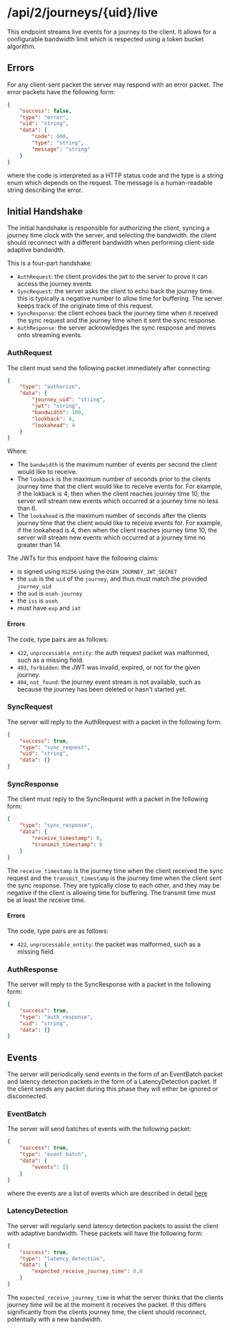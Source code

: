 # /api/2/journeys/{uid}/live

This endpoint streams live events for a journey to the client. It allows
for a configurable bandwidth limit which is respected using a token bucket
algorithm.

## Errors

For any client-sent packet the server may respond with an error packet. The
error packets have the following form:

```json
{
    "success": false,
    "type": "error",
    "uid": "string",
    "data": {
        "code": 400,
        "type": "string",
        "message": "string"
    }
}
```

where the code is interpreted as a HTTP status code and the type is a string
enum which depends on the request. The message is a human-readable string
describing the error.

## Initial Handshake

The initial handshake is responsible for authorizing the client, syncing
a journey time clock with the server, and selecting the bandwidth. the client
should reconnect with a different bandwidth when performing client-side
adaptive bandwidth.

This is a four-part handshake:

-   `AuthRequest`: the client provides the jwt to the server to prove it can
    access the journey events
-   `SyncRequest`: the server asks the client to echo back the journey time.
    this is typically a negative number to allow time for buffering. The
    server keeps track of the originate time of this request.
-   `SyncResponse`: the client echoes back the journey time when it received
    the sync request and the journey time when it sent the sync response.
-   `AuthResponse`: the server acknowledges the sync response and moves onto
    streaming events.

### AuthRequest

The client must send the following packet immediately after connecting:

```json
{
    "type": "authorize",
    "data": {
        "journey_uid": "string",
        "jwt": "string",
        "bandwidth": 100,
        "lookback": 4,
        "lookahead": 4
    }
}
```

Where:

-   The `bandwidth` is the maximum number of events per second the client would
    like to receive.
-   The `lookback` is the maximum number of seconds prior to the clients journey
    time that the client would like to receive events for. For example, if the lokback
    is 4, then when the client reaches journey time 10, the server will stream new events
    which occurred at a journey time no less than 6.
-   The `lookahead` is the maximum number of seconds after the clients journey time
    that the client would like to receive events for. For example, if the lookahead
    is 4, then when the client reaches journey time 10, the server will stream new events
    which occurred at a journey time no greater than 14.

The JWTs for this endpoint have the following claims:

-   is signed using `RS256` using the `OSEH_JOURNEY_JWT_SECRET`
-   the `sub` is the `uid` of the `journey`, and thus must match the provided `journey_uid`
-   the `aud` is `oseh-journey`
-   the `iss` is `oseh`
-   must have `exp` and `iat`

#### Errors

The code, type pairs are as follows:

-   `422`, `unprocessable_entity`: the auth request packet was malformed, such
    as a missing field.
-   `403`, `forbidden`: the JWT was invalid, expired, or not for the given
    journey.
-   `404`, `not_found`: the journey event stream is not available, such as
    because the journey has been deleted or hasn't started yet.

### SyncRequest

The server will reply to the AuthRequest with a packet in the following form:

```json
{
    "success": true,
    "type": "sync_request",
    "uid": "string",
    "data": {}
}
```

### SyncResponse

The client must reply to the SyncRequest with a packet in the following form:

```json
{
    "type": "sync_response",
    "data": {
        "receive_timestamp": 0,
        "transmit_timestamp": 0
    }
}
```

The `receive_timestamp` is the journey time when the client received the
sync request and the `transmit_timestamp` is the journey time when the client
sent the sync response. They are typically close to each other, and they may
be negative if the client is allowing time for buffering. The transmit time
must be at least the receive time.

#### Errors

The code, type pairs are as follows:

-   `422`, `unprocessable_entity`: the packet was malformed, such as a missing
    field.

### AuthResponse

The server will reply to the SyncResponse with a packet in the following form:

```json
{
    "success": true,
    "type": "auth_response",
    "uid": "string",
    "data": {}
}
```

## Events

The server will periodically send events in the form of an EventBatch packet and
latency detection packets in the form of a LatencyDetection packet. If the
client sends any packet during this phase they will either be ignored or
disconnected.

### EventBatch

The server will send batches of events with the following packet:

```json
{
    "success": true,
    "type": "event_batch",
    "data": {
        "events": []
    }
}
```

where the events are a list of events which are described in detail [here](events.md)

### LatencyDetection

The server will regularly send latency detection packets to assist the client
with adaptive bandwidth. These packets will have the following form:

```json
{
    "success": true,
    "type": "latency_detection",
    "data": {
        "expected_receive_journey_time": 0.0
    }
}
```

The `expected_receive_journey_time` is what the server thinks that the clients
journey time will be at the moment it receives the packet. If this differs
significantly from the clients journey time, the client should reconnect,
potentially with a new bandwidth.
